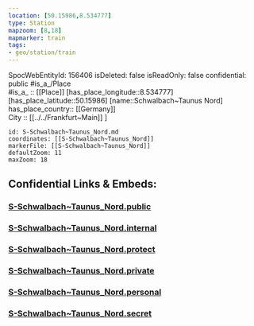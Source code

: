 ```yaml
---
location: [50.15986,8.534777] 
type: Station 
mapzoom: [8,18] 
mapmarker: train 
tags:
- geo/station/train
---
```

SpocWebEntityId: 156406
isDeleted: false
isReadOnly: false
confidential: public
#is_a_/Place  
#is_a_ :: [[Place]] 
[has_place_longitude::8.534777] 
[has_place_latitude::50.15986] 
[name::Schwalbach~Taunus Nord] 
has_place_country:: [[Germany]]  
City :: [[../../Frankfurt~Main]] ] 


```leaflet
id: S-Schwalbach~Taunus_Nord.md
coordinates: [[S-Schwalbach~Taunus_Nord]] 
markerFile: [[S-Schwalbach~Taunus_Nord]] 
defaultZoom: 11 
maxZoom: 18
```


## Confidential Links & Embeds: 

### [S-Schwalbach~Taunus_Nord.public](/_public/\Earth\Continent\Europe\Europe~Central\Germany\Germany~West\Hessen\counties~Hessen\Frankfurt~Main\Stations-FFM~SS-Schwalbach~Taunus_Nord.public.md) 

### [S-Schwalbach~Taunus_Nord.internal](/_internal/\Earth\Continent\Europe\Europe~Central\Germany\Germany~West\Hessen\counties~Hessen\Frankfurt~Main\Stations-FFM~SS-Schwalbach~Taunus_Nord.internal.md) 

### [S-Schwalbach~Taunus_Nord.protect](/_protect/\Earth\Continent\Europe\Europe~Central\Germany\Germany~West\Hessen\counties~Hessen\Frankfurt~Main\Stations-FFM~SS-Schwalbach~Taunus_Nord.protect.md) 

### [S-Schwalbach~Taunus_Nord.private](/_private/\Earth\Continent\Europe\Europe~Central\Germany\Germany~West\Hessen\counties~Hessen\Frankfurt~Main\Stations-FFM~SS-Schwalbach~Taunus_Nord.private.md) 

### [S-Schwalbach~Taunus_Nord.personal](/_personal/\Earth\Continent\Europe\Europe~Central\Germany\Germany~West\Hessen\counties~Hessen\Frankfurt~Main\Stations-FFM~SS-Schwalbach~Taunus_Nord.personal.md) 

### [S-Schwalbach~Taunus_Nord.secret](/_secret/\Earth\Continent\Europe\Europe~Central\Germany\Germany~West\Hessen\counties~Hessen\Frankfurt~Main\Stations-FFM~SS-Schwalbach~Taunus_Nord.secret.md)

